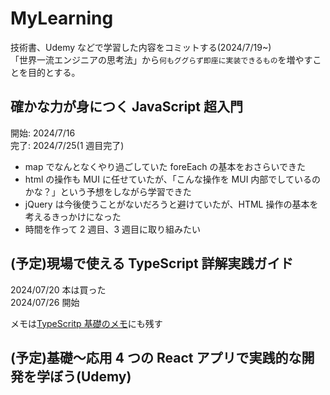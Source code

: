 # MyLearning

技術書、Udemy などで学習した内容をコミットする(2024/7/19~)<br>
「世界一流エンジニアの思考法」から`何もググらず即座に実装できるもの`を増やすことを目的とする。

## 確かな力が身につく JavaScript 超入門

開始: 2024/7/16<br>
完了: 2024/7/25(1 週目完了)<br>

- map でなんとなくやり過ごしていた foreEach の基本をおさらいできた
- html の操作も MUI に任せていたが、「こんな操作を MUI 内部でしているのかな？」という予想をしながら学習できた
- jQuery は今後使うことがないだろうと避けていたが、HTML 操作の基本を考えるきっかけになった
- 時間を作って 2 週目、3 週目に取り組みたい

## (予定)現場で使える TypeScript 詳解実践ガイド

2024/07/20 本は買った<br>
2024/07/26 開始<br>

メモは[TypeScritp 基礎のメモ](https://zenn.dev/o0rororo0o/scraps/75f2156f730638)にも残す

## (予定)基礎〜応用 4 つの React アプリで実践的な開発を学ぼう(Udemy)
